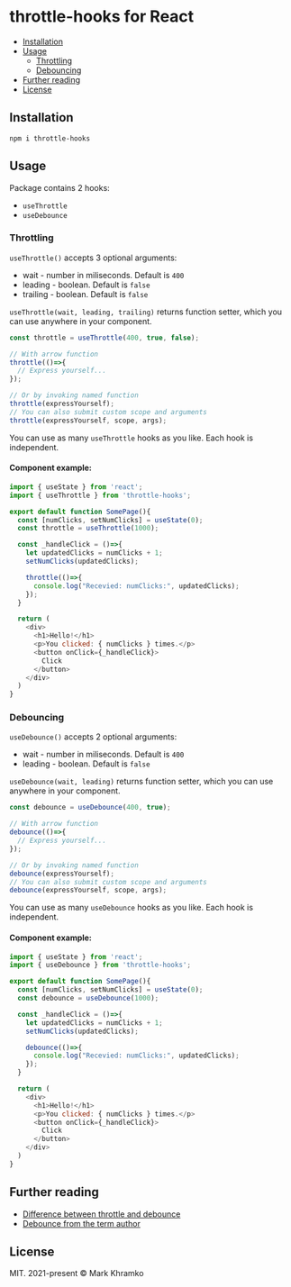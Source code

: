 # throttle-hooks for React

* [Installation](#installation)
* [Usage](#usage)
  + [Throttling](#throttling)
  + [Debouncing](#debouncing)
* [Further reading](#further-reading)
* [License](#license)

## Installation

`npm i throttle-hooks`

## Usage

Package contains 2 hooks: 
* `useThrottle`
* `useDebounce`

### Throttling

`useThrottle()` accepts 3 optional arguments:
* wait - number in miliseconds. Default is `400`
* leading - boolean. Default is `false`
* trailing - boolean. Default is `false`

`useThrottle(wait, leading, trailing)` returns function setter, which you can use anywhere in your component.
```js
const throttle = useThrottle(400, true, false);

// With arrow function
throttle(()=>{
  // Express yourself...
});

// Or by invoking named function
throttle(expressYourself);
// You can also submit custom scope and arguments
throttle(expressYourself, scope, args);
```

You can use as many `useThrottle` hooks as you like. Each hook is independent.

#### Component example:
```js
import { useState } from 'react';
import { useThrottle } from 'throttle-hooks';

export default function SomePage(){
  const [numClicks, setNumClicks] = useState(0);
  const throttle = useThrottle(1000);

  const _handleClick = ()=>{
    let updatedClicks = numClicks + 1;
    setNumClicks(updatedClicks);

    throttle(()=>{
      console.log("Recevied: numClicks:", updatedClicks);
    });
  }

  return (
    <div>
      <h1>Hello!</h1>
      <p>You clicked: { numClicks } times.</p>
      <button onClick={_handleClick}>
        Click
      </button>
    </div>
  )
}
```

### Debouncing
`useDebounce()` accepts 2 optional arguments:
* wait - number in miliseconds. Default is `400`
* leading - boolean. Default is `false`

`useDebounce(wait, leading)` returns function setter, which you can use anywhere in your component.
```js
const debounce = useDebounce(400, true);

// With arrow function
debounce(()=>{
  // Express yourself...
});

// Or by invoking named function
debounce(expressYourself);
// You can also submit custom scope and arguments
debounce(expressYourself, scope, args);
```

You can use as many `useDebounce` hooks as you like. Each hook is independent.

#### Component example:
```js
import { useState } from 'react';
import { useDebounce } from 'throttle-hooks';

export default function SomePage(){
  const [numClicks, setNumClicks] = useState(0);
  const debounce = useDebounce(1000);

  const _handleClick = ()=>{
    let updatedClicks = numClicks + 1;
    setNumClicks(updatedClicks);

    debounce(()=>{
      console.log("Recevied: numClicks:", updatedClicks);
    });
  }

  return (
    <div>
      <h1>Hello!</h1>
      <p>You clicked: { numClicks } times.</p>
      <button onClick={_handleClick}>
        Click
      </button>
    </div>
  )
}
```

## Further reading

* [Difference between throttle and debounce](https://css-tricks.com/debouncing-throttling-explained-examples/)
* [Debounce from the term author](http://unscriptable.com/2009/03/20/debouncing-javascript-methods/)


## License
MIT. 2021-present © Mark Khramko